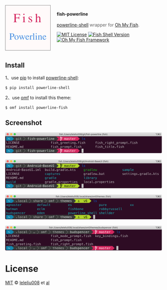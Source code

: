 <img src="img/logo.png" align="left" width="144px" height="144px" style="border: 1px solid gray; margin-right: 20px"/>

#### fish-powerline
> [powerline-shell](http://blog.fpliu.com/it/software/powerline-shell) wrapper for [Oh My Fish][omf-link].

[![MIT License](https://img.shields.io/badge/license-MIT-007EC7.svg?style=flat-square)](/LICENSE)
[![Fish Shell Version](https://img.shields.io/badge/fish-v2.2.0-007EC7.svg?style=flat-square)](https://fishshell.com)
[![Oh My Fish Framework](https://img.shields.io/badge/Oh%20My%20Fish-Framework-007EC7.svg?style=flat-square)](https://www.github.com/oh-my-fish/oh-my-fish)

<br/>


## Install
1、use [pip](http://blog.fpliu.com/it/software/pip) to install [powerline-shell](http://blog.fpliu.com/it/software/powerline-shell):
```fish
$ pip install powerline-shell
```
2、use [omf](http://blog.fpliu.com/it/software/oh-my-fish#omf) to install this theme:
```fish
$ omf install powerline-fish
```

## Screenshot

![效果1](img/fish-powerline-1.png)<br/><br/>
![效果2](img/fish-powerline-2.png)<br/><br/>
![效果3](img/fish-powerline-3.png)<br/><br/>
![效果4](img/fish-powerline-4.png)


# License

[MIT][mit] © [leleliu008][author] et [al][contributors]


[mit]:            https://opensource.org/licenses/MIT
[author]:         https://github.com/leleliu008
[contributors]:   https://github.com/leleliu008/fish-powerline/graphs/contributors
[omf-link]:       https://www.github.com/oh-my-fish/oh-my-fish

[license-badge]:  https://img.shields.io/badge/license-MIT-007EC7.svg?style=flat-square
